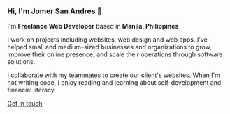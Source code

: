 ### Hi, I'm Jomer San Andres 👋
I'm **Freelance Web Developer** based in **Manila, Philippines**

I work on projects including websites, web design and web apps. I've helped small and medium-sized businesses and organizations to grow, improve their online presence, and scale their operations through software solutions.

I collaborate with my teammates to create our client's websites. When I'm not writing code, I enjoy reading and learning about self-development and financial literacy.

[Get in touch](https://iamjmsa.github.io/)
